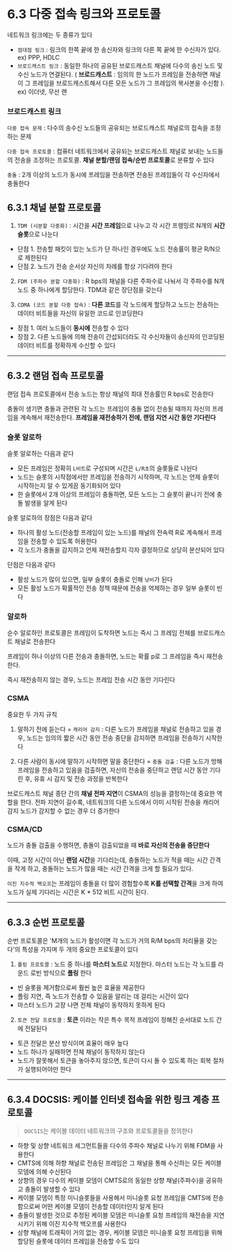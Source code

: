 # 6.3 다중 접속 링크와 프로토콜
네트워크 링크에는 두 종류가 있다
- `점대점 링크` : 링크의 한쪽 끝에 한 송신자와 링크의 다른 쪽 끝에 한 수신자가 있다. ex) PPP, HDLC
- `브로드캐스트 링크` : 동일한 하나의 공유된 브로드캐스트 채널에 다수의 송신 노드 및 수신 노드가 연결된다. ( **브로드캐스트** : 임의의 한 노드가 프레임을 전송하면 채널이 그 프레임을 브로드캐스트해서 다른 모든 노드가 그 프레임의 복사본을 수신함 ). ex) 이더넷, 무선 랜

### 브로드캐스트 링크
`다중 접속 문제` : 다수의 송수신 노드들의 공유되는 브로드캐스트 채널로의 접속을 조정하는 문제

`다중 접속 프로토콜` : 컴퓨터 네트워크에서 공유되는 브로드캐스트 채널로 보내는 노드들의 전송을 조정하는 프로토콜. **채널 분할/랜덤 접속/순번 프로토콜**로 분류할 수 있다

`충돌` : 2개 이상의 노드가 동시에 프레임을 전송하면 전송된 프레임들이 각 수신자에서 충돌한다

## 6.3.1 채널 분할 프로토콜
1. `TDM (시분할 다중화)` : 시간을 **시간 프레임**으로 나누고 각 시간 프렝밍르 N개의 **시간 슬롯**으로 나눈다
- 단점 1. 전송할 패킷이 있는 노드가 단 하나인 경우에도 노드 전송률이 평균 R/N으로 제한된다
- 단점 2. 노드가 전송 순서상 자신의 차례를 항상 기다려야 한다

2. `FDM (주파수 분할 다중화)` : R bps의 채널을 다른 주파수로 나눠서 각 주파수를 N개 노드 중 하나에게 할당한다. TDM과 같은 장단점을 갖는다

3. `CDMA (코드 분할 다중 접속)` : **다른 코드**를 각 노드에게 할당하고 노드는 전송하는 데이터 비트들을 자신의 유일한 코드로 인코딩한다
- 장점 1. 여러 노드들이 **동시에** 전송할 수 있다
- 장점 2. 다른 노드들에 의해 전송이 간섭되더라도 각 수신자들이 송신자의 인코딩된 데이터 비트를 정확하게 수신할 수 있다

---
## 6.3.2 랜덤 접속 프로토콜
랜덤 접속 프로토콜에서 전송 노드는 항상 채널의 최대 전송률인 R bps로 전송한다

충돌이 생기면 충돌과 관련된 각 노드는 프레임이 충돌 없이 전송될 때까지 자신의 프레임을 계속해서 재전송한다. **프레임을 재전송하기 전에, 랜덤 지연 시간 동안 기다린다**

### 슬롯 알로하
슬롯 알로하는 다음과 같다
- 모든 프레임은 정확히 `L비트`로 구성되며 시간은 `L/R초`의 슬롯들로 나뉜다
- 노드는 슬롯의 시작점에서만 프레임을 전송하기 시작하며, 각 노드는 언제 슬롯이 시작하는지 알 수 있게끔 동기화되어 있다
- 한 슬롯에서 2개 이상의 프레임이 충돌하면, 모든 노드는 그 슬롯이 끝나기 전에 충돌 발생을 알게 된다

슬롯 알로하의 장점은 다음과 같다
- 하나의 활성 노드(전송할 프레임이 있는 노드)를 채널의 전속력 R로 계속해서 프레임을 전송할 수 있도록 허용한다
- 각 노드가 충돌을 감지하고 언제 재전송할지 각자 결정하므로 상당히 분산되어 있다

단점은 다음과 같다
- 활성 노드가 많이 있으면, 일부 슬롯이 충돌로 인해 `낭비`가 된다
- 모든 활성 노드가 확률적인 전송 정책 때문에 전송을 억제하는 경우 일부 슬롯이 빈다

### 알로하
순수 알로하인 프로토콜은 프레임이 도착하면 노드는 즉시 그 프레임 전체를 브로드캐스트 채널로 전송한다

프레임이 하나 이상의 다른 전송과 충돌하면, 노드는 확률 p로 그 프레임을 즉시 재전송한다. 

즉시 재전송하지 않는 경우, 노드는 프레임 전송 시간 동안 기다린다

### CSMA
중요한 두 가지 규칙

1. 말하기 전에 듣는다 = `캐리어 감지` : 다른 노드가 프레임을 채널로 전송하고 있을 경우, 노드는 임의의 짧은 시간 동안 전송 중단을 감지하면 프레임을 전송하기 시작한다

2. 다른 사람이 동시에 말하기 시작하면 말을 중단한다 = `충돌 검출` : 다른 노드가 방해 프레임을 전송하고 있음을 검출하면, 자신의 전송을 중단하고 랜덤 시간 동안 기다린 후, 유휴 시 감지 및 전송 과정을 반복한다

브로드캐스트 채널 종단 간의 **채널 전파 지연**이 CSMA의 성능을 결정하는데 중요한 역할을 한다. 전파 지연이 길수록, 네트워크의 다른 노드에서 이미 시작된 전송을 캐리어 감지 노드가 감지할 수 없는 경우 더 증가한다

### CSMA/CD
노드가 충돌 검출을 수행하면, 충돌이 검출되었을 때 **바로 자신의 전송을 중단한다**

이때, 고정 시간이 아닌 **랜덤 시간**을 기다리는데, 충돌하는 노드가 적을 때는 시간 간격을 작게 하고, 충돌하는 노드가 많을 때는 시간 간격을 크게 할 필요가 있다.

`이진 지수적 백오프`는 프레임이 충돌을 더 많이 경험할수록 **K를 선택할 간격**을 크게 하여 노드가 실제 기다리는 시간은 K * 512 비트 시간이 된다.

---
## 6.3.3 순번 프로토콜
순번 프로토콜은 'M개의 노드가 활성이면 각 노드가 거의 R/M bps의 처리율을 갖는다'의 특성을 가지며 두 개의 중요한 프로토콜이 있다

1. `폴링 프로토콜` : 노드 중 하나를 **마스터 노드**로 지정한다. 마스터 노드는 각 노드를 라운드 로빈 방식으로 **폴링** 한다
- 빈 슬롯을 제거함으로써 훨씬 높은 효율을 제공한다
- 폴링 지연, 즉 노드가 전송할 수 있음을 알리는 데 걸리는 시간이 있다
- 마스터 노드가 고장 나면 전체 채널이 동작하지 못하게 된다

2. `토큰 전달 프로토콜` : **토큰** 이라는 작은 특수 목적 프레임이 정해진 순서대로 노드 간에 전달된다
- 토큰 전달은 분산 방식이며 효율이 매우 높다
- 노드 하나가 실패하면 전체 채널이 동작하지 않는다
- 노드가 잘못해서 토큰을 놓아주지 않으면, 토큰이 다시 돌 수 있도록 하는 회복 절차가 실행되어야만 한다

---
## 6.3.4 DOCSIS: 케이블 인터넷 접속을 위한 링크 계층 프로토콜
> `DOCSIS`는 케이블 데이터 네트워크의 구조와 프로토콜들을 정의한다

- 하향 및 상향 네트워크 세그먼트들을 다수의 주파수 채널로 나누기 위해 FDM을 사용한다
- CMTS에 의해 하향 채널로 전송된 프레임은 그 채널을 통해 수신하는 모든 케이블 모뎀에 의해 수신된다
- 상향의 경우 다수의 케이블 모뎀이 CMTS로의 동일한 상향 채널(주파수)을 공유하고 충돌이 발생할 수 있다
- 케이블 모뎀이 특정 미니슬롯들을 사용해서 미니슬롯 요청 프레임을 CMTS에 전송함으로써 어떤 케이블 모뎀이 전송할 데이터인지 알게 된다
- 충돌이 발생한 것으로 추정된 케이블 모뎀은 미니슬롯 요청 프레임의 재전송을 지연시키기 위해 이진 지수적 백오프를 사용한다
- 상향 채널에 트래픽이 거의 없는 경우, 케이블 모뎀은 미니슬롯 요청 프레임을 위해 할당된 슬롯에 데이터 프레임을 전송할 수도 있다
